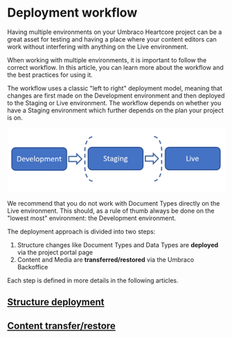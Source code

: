 # Deployment workflow

Having multiple environments on your Umbraco Heartcore project can be a great asset for testing and having a place where your content editors can work without interfering with anything on the Live environment.

When working with multiple environments, it is important to follow the correct workflow. In this article, you can learn more about the workflow and the best practices for using it.

The workflow uses a classic "left to right" deployment model, meaning that changes are first made on the Development environment and then deployed to the Staging or Live environment. The workflow depends on whether you have a Staging environment which further depends on the plan your project is on.

![Left-to-right deployment model](images/left-to-right.png)

We recommend that you do not work with Document Types directly on the Live environment. This should, as a rule of thumb always be done on the "lowest most" environment: the Development environment.

The deployment approach is divided into two steps:

1. Structure changes like Document Types and Data Types are **deployed** via the project portal page
2. Content and Media are **transferred/restored** via the Umbraco Backoffice

Each step is defined in more details in the following articles.

## [Structure deployment](structure-deployment.md)

## [Content transfer/restore](content-transfer.md)

